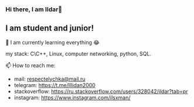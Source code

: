 ### Hi there, I am Ildar👋

I am student and junior!
---

🤖 I am currently learning everything 😂

my stack: C\C++, Linux, computer networking, python, SQL.

📫 How to reach me: 
- mail: respectelychka@mail.ru
- telegram: https://t.me/Illidan2000
- stackoverflow: https://ru.stackoverflow.com/users/328042/ildar?tab=pr
- instagram: https://www.instagram.com/ilsxman/

